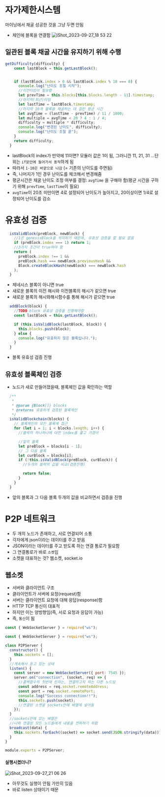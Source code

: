 # 자가제한시스템

마이닝에서 채굴 성공한 것을 그냥 두면 안됨

- 체인에 블록을 연결함
  ![iShot_2023-09-27_18 53 22](https://github.com/gayoung106/blockchain-study/assets/98731537/69acf4f1-9c50-481f-9eb1-e2a22a302ec4)

## 일관된 블록 채굴 시간을 유지하기 위해 수행

```js
getDifficulty(difficulty) {
    const lastBlock = this.getLastBlock();


    if (lastBlock.index > 0 && lastBlock.index % 10 === 0) {
      console.log("난이도 조절 시작");
      //이전타임이 필요함
      let prevTime = this.blocks[this.blocks.length - 11].timestamp;
      //마지막(최근)타임
      let lastTime = lastBlock.timestamp;
      //마지막 10개 블록을 채굴하는 데 걸린 평균 시간
      let avgTime = (lastTime - prevTime) / 11 / 1000;
      let multiple = avgTime < 20 ? 4 : 1 / 4;
      difficulty = multiple * difficulty;
      console.log("변경된 난이도", difficulty);
      console.log("난이도 조절 끝");
    }
    return difficulty;
  }
```

- lastBlock의 index가 만약에 11이면? 모듈러 값은 1이 됨, 그러니깐 11, 21, 31 ...단위는 `if문안에 들어가서 동작`하게 됨
- 따라서 `1-10은 바깥으로 나감` (= 기존의 난이도를 주면됨)
- 즉, 나머지가 1인 경우 난이도를 체크해서 변경해줌
- 평균시간은 채굴 난이도 조정 여부를 결정: `avgTime` 을 구해야 함(평균 시간을 구하기 위해 `prevTime`, `lastTime`이 필요)
- `avgTime`이 20초 미만이면 4로 설정되어 난이도가 높아지고, 20이상이면 1/4로 설정되어 난이도를 감소

# 유효성 검증

```js
  isValidBlock(preBlock, newBlock) {
    //1은 genesisBlock을 의미하기 때문에, 유효성 검증을 할 필요 없음
    if (preBlock.index === 1) return 1;
    //3가지 조건이 true여야 함
    return (
      preBlock.index !== 1 &&
      preBlock.hash === newBlock.previousHash &&
      Block.createBlockHash(newBlock) === newBlock.hash
    );
  }
```

- 제네시스 블록이 아니면 true
- 새로운 블록의 이전 해시와 이전블록의 해시가 같으면 true
- 새로운 블록의 해시와해시함수를 통해 해시가 같으면 true

```js
  addBlock(block) {
    //TODO block 유효성 검증을 진행해야함
    const lastBlock = this.getLastBlock();

    if (this.isValidBlock(lastBlock, block)) {
      this.blocks.push(block);
    } else {
      console.log("유효하지 않은 블록입니다.");
    }
  }
```

- 블록 유효성 검증 진행

## 유효성 블록체인 검증

- 노드가 새로 만들어졌을때, 블록체인 값을 확인하는 역할

```js
  /**
   *
   * @param {Block[]} blocks
   * @returns 유효하게 검증된 블록체인
   */
  isValidBlockchain(blocks) {
    // 블록체인의 모든 블록에 접근
    for (let i = 1; i < blocks.length; i++) {
      //블락의 하나하나에 대한 index를 훑고 가겠어

      //앞의 블록
      let preBlock = blocks[i - 1];
      // 그 다음 블록
      let curBlock = blocks[i];
      if (!this.isValidBlock(preBlock, curBlock)) {
        //두개의 블락의 값을 비교(검증진행)

        return false;
      }
    }
  }
```

- 앞의 블록과 그 다음 블록 두개의 값을 비교하면서 검증을 진행

# P2P 네트워크

- 두 개의 노드가 존재하고, 서로 연결되어 소통
- 각자에게 json이라는 데이터를 주고 받음
- JSON이라는 데이터를 주고 받도록 하는 연결 통로가 필요함
- 그 연결통로가 바로 `소켓`임
- 소켓을 대표하는 것? 웹소켓, socket.io

## 웹소켓

- 서버와 클라이언트 구조
- 클라이언트가 서버에 요청(request)함
- 서버는 클라이언트 요청에 대해 응답(response)함
- HTTP TCP 통신이 대표적
- 하지만 이는 양방향임(즉, 서로 요청과 응답이 가능)
- 즉, `통신`이 됨

```js
const { WebSocketServer } = require("ws");
```

```js
const { WebSocketServer } = require("ws");

class P2PServer {
  constructor() {
    this.sockets = [];
  }
  //계속해서 듣고 있는 상태
  listen() {
    const server = new WebSocketServer({ port: 7545 });
    server.on("connection", (socket, req) => {
      //콜백함수의 첫번재 인자는, 연결하고자 하는 다른 노드임
      const address = req.socket.remoteAddress;
      const port = req.socket.remotePort;
      console.log("Success connection!!");
      this.sockets.push(socket);
      //연결된 소켓을 sockets안에 배열에 넣어둠
    });
  }
  //sockets안에 있는 배열은
  //나와 연결된 모든 노드들에게 내용을 전파하기 위함
  broadcast(data) {
    this.sockets.forEach((socket) => socket.send(JSON.stringify(data)));
  }
}

module.exports = P2PServer;
```

#### 실행시켰더니?

![iShot_2023-09-27_21 06 26](https://github.com/gayoung106/blockchain-study/assets/98731537/0ca55d21-5cc3-449a-85d6-74902c7c6b03)

- 아무것도 실행이 안됨 가만히 있음
- 바로 listen 상태이기 때문
